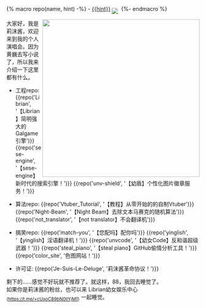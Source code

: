 {% macro repo(name, hint) -%}
    - [{{hint}}](https://github.com/RimoChan/{{name}})
    <a href='https://github.com/RimoChan/{{name}}'><img align='middle' src='https://unv-shield.librian.net/api/unv_shield?repo=RimoChan/{{name}}'></img></a>
    [![]()]()
{%- endmacro %}

<img align='right' src='https://cdn.jsdelivr.net/gh/RimoChan/rimochan/00.webp' width='410px'>

大家好，我是莉沫酱，欢迎来到我的个人演唱会。因为黄巍去写小说了，所以我来介绍一下这里都有什么。

+ 工程repo:
    {{repo('Librian', '【Librian】简明强大的Galgame引擎')}}
    {{repo('sese-engine', '【sese-engine】新时代的搜索引擎！')}}
    {{repo('unv-shield', '【幼盾】个性化图片徽章服务！')}}

+ 算法repo:
    {{repo('Vtuber_Tutorial', '【教程】从零开始的的自制Vtuber')}}
    {{repo('Night-Beam', '【Night Beam】去除文本马赛克的随机算法')}}
    {{repo('not_translator', '【not translator】不会翻译机')}}

+ 搞笑repo:
    {{repo('match-you', '【您配吗】配你吗')}}
    {{repo('yinglish', '【yinglish】淫语翻译机！')}}
    {{repo('unvcode', '【幼女Code】反和谐超级武器！')}}
    {{repo('steal_piano', '【steal piano】GitHub偷情分析工具！')}}
    {{repo('color_site', '色图网站！')}}

+ 许可证:
    {{repo('Je-Suis-Le-Deluge', '莉沫酱革命协议！')}}


剩下的……感觉不好玩就不推荐了。就这样，88，我回去睡觉了。  
如果你是莉沫酱的粉丝，也可以来 Librian幼女娱乐中心<sub>(<https://t.me/+cUxoC89bN0llYjM1>)</sub> 一起睡觉。